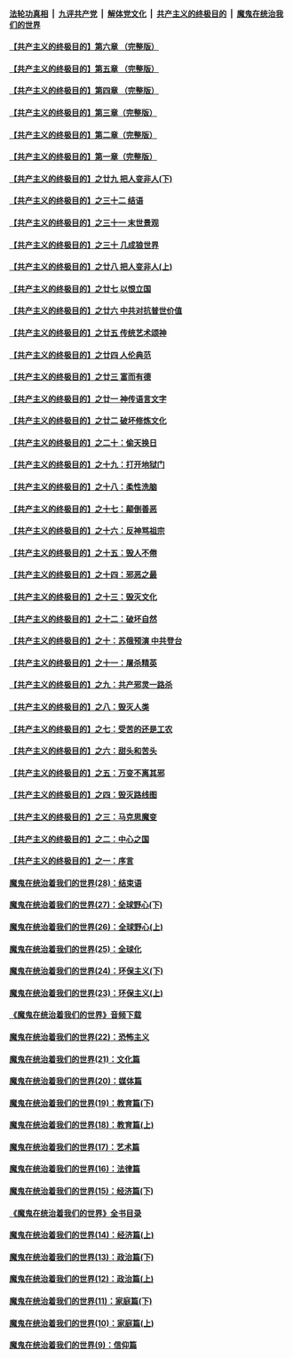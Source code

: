 ####  [法轮功真相](../../../../basic/blob/master/README.md?t=04121301) &nbsp;|&nbsp; [九评共产党](../../../../9ping.md/blob/master/README.md?t=04121301) &nbsp;|&nbsp; [解体党文化](../../../../jtdwh.md/blob/master/README.md?t=04121301)  &nbsp;|&nbsp; [共产主义的终极目的](../../../../gczydzjmd.md/blob/master/README.md?t=04121301) &nbsp;|&nbsp; [魔鬼在统治我们的世界](../../../../mgztzwmdsj.md/blob/master/README.md?t=04121301) 

#### [【共产主义的终极目的】第六章 （完整版）](../pages/nsc422/n11428913.md?t=04121301) 

#### [【共产主义的终极目的】第五章 （完整版）](../pages/nsc422/n11428912.md?t=04121301) 

#### [【共产主义的终极目的】第四章 （完整版）](../pages/nsc422/n11428907.md?t=04121301) 

#### [【共产主义的终极目的】第三章（完整版）](../pages/nsc422/n11428848.md?t=04121301) 

#### [【共产主义的终极目的】第二章（完整版）](../pages/nsc422/n11428831.md?t=04121301) 

#### [【共产主义的终极目的】第一章（完整版）](../pages/nsc422/n11417651.md?t=04121301) 

#### [【共产主义的终极目的】之廿九 把人变非人(下)](../pages/nsc422/n11344140.md?t=04121301) 

#### [【共产主义的终极目的】之三十二 结语](../pages/nsc422/n11360535.md?t=04121301) 

#### [【共产主义的终极目的】之三十一 末世景观](../pages/nsc422/n11351129.md?t=04121301) 

#### [【共产主义的终极目的】之三十 几成狼世界](../pages/nsc422/n11348280.md?t=04121301) 

#### [【共产主义的终极目的】之廿八 把人变非人(上)](../pages/nsc422/n11340492.md?t=04121301) 

#### [【共产主义的终极目的】之廿七 以恨立国](../pages/nsc422/n11336944.md?t=04121301) 

#### [【共产主义的终极目的】之廿六 中共对抗普世价值](../pages/nsc422/n11324785.md?t=04121301) 

#### [【共产主义的终极目的】之廿五 传统艺术颂神](../pages/nsc422/n11296396.md?t=04121301) 

#### [【共产主义的终极目的】之廿四 人伦典范](../pages/nsc422/n11296397.md?t=04121301) 

#### [【共产主义的终极目的】之廿三 富而有德](../pages/nsc422/n11283598.md?t=04121301) 

#### [【共产主义的终极目的】之廿一 神传语言文字](../pages/nsc422/n11263265.md?t=04121301) 

#### [【共产主义的终极目的】之廿二 破坏修炼文化](../pages/nsc422/n11245728.md?t=04121301) 

#### [【共产主义的终极目的】之二十：偷天换日](../pages/nsc422/n11238846.md?t=04121301) 

#### [【共产主义的终极目的】之十九：打开地狱门](../pages/nsc422/n11206376.md?t=04121301) 

#### [【共产主义的终极目的】之十八：柔性洗脑](../pages/nsc422/n11199994.md?t=04121301) 

#### [【共产主义的终极目的】之十七：颠倒善恶](../pages/nsc422/n11179782.md?t=04121301) 

#### [【共产主义的终极目的】之十六：反神骂祖宗](../pages/nsc422/n11166798.md?t=04121301) 

#### [【共产主义的终极目的】之十五：毁人不倦](../pages/nsc422/n11166792.md?t=04121301) 

#### [【共产主义的终极目的】之十四：邪恶之最](../pages/nsc422/n11150249.md?t=04121301) 

#### [【共产主义的终极目的】之十三：毁灭文化](../pages/nsc422/n11135227.md?t=04121301) 

#### [【共产主义的终极目的】之十二：破坏自然](../pages/nsc422/n11135214.md?t=04121301) 

#### [【共产主义的终极目的】之十：苏俄预演 中共登台](../pages/nsc422/n11118424.md?t=04121301) 

#### [【共产主义的终极目的】之十一：屠杀精英](../pages/nsc422/n11118442.md?t=04121301) 

#### [【共产主义的终极目的】之九：共产邪灵一路杀](../pages/nsc422/n11114139.md?t=04121301) 

#### [【共产主义的终极目的】之八：毁灭人类](../pages/nsc422/n11108503.md?t=04121301) 

#### [【共产主义的终极目的】之七：受苦的还是工农](../pages/nsc422/n11101809.md?t=04121301) 

#### [【共产主义的终极目的】之六：甜头和苦头](../pages/nsc422/n11096971.md?t=04121301) 

#### [【共产主义的终极目的】之五：万变不离其邪](../pages/nsc422/n11091285.md?t=04121301) 

#### [【共产主义的终极目的】之四：毁灭路线图](../pages/nsc422/n11086284.md?t=04121301) 

#### [【共产主义的终极目的】之三：马克思魔变](../pages/nsc422/n11061941.md?t=04121301) 

#### [【共产主义的终极目的】之二：中心之国](../pages/nsc422/n11047728.md?t=04121301) 

#### [【共产主义的终极目的】之一：序言](../pages/nsc422/n11086077.md?t=04121301) 

#### [魔鬼在统治着我们的世界(28)：结束语](../pages/nsc422/n10936246.md?t=04121301) 

#### [魔鬼在统治着我们的世界(27)：全球野心(下)](../pages/nsc422/n10928319.md?t=04121301) 

#### [魔鬼在统治着我们的世界(26)：全球野心(上)](../pages/nsc422/n10900318.md?t=04121301) 

#### [魔鬼在统治着我们的世界(25)：全球化](../pages/nsc422/n10788205.md?t=04121301) 

#### [魔鬼在统治着我们的世界(24)：环保主义(下)](../pages/nsc422/n10695307.md?t=04121301) 

#### [魔鬼在统治着我们的世界(23)：环保主义(上)](../pages/nsc422/n10688613.md?t=04121301) 

#### [《魔鬼在统治着我们的世界》音频下载](../pages/nsc422/n10635553.md?t=04121301) 

#### [魔鬼在统治着我们的世界(22)：恐怖主义](../pages/nsc422/n10614727.md?t=04121301) 

#### [魔鬼在统治着我们的世界(21)：文化篇](../pages/nsc422/n10597706.md?t=04121301) 

#### [魔鬼在统治着我们的世界(20)：媒体篇](../pages/nsc422/n10586579.md?t=04121301) 

#### [魔鬼在统治着我们的世界(19)：教育篇(下)](../pages/nsc422/n10564808.md?t=04121301) 

#### [魔鬼在统治着我们的世界(18)：教育篇(上)](../pages/nsc422/n10526970.md?t=04121301) 

#### [魔鬼在统治着我们的世界(17)：艺术篇](../pages/nsc422/n10499093.md?t=04121301) 

#### [魔鬼在统治着我们的世界(16)：法律篇](../pages/nsc422/n10485969.md?t=04121301) 

#### [魔鬼在统治着我们的世界(15)：经济篇(下)](../pages/nsc422/n10469975.md?t=04121301) 

#### [《魔鬼在统治着我们的世界》全书目录](../pages/nsc422/n10464261.md?t=04121301) 

#### [魔鬼在统治着我们的世界(14)：经济篇(上)](../pages/nsc422/n10457370.md?t=04121301) 

#### [魔鬼在统治着我们的世界(13)：政治篇(下)](../pages/nsc422/n10448270.md?t=04121301) 

#### [魔鬼在统治着我们的世界(12)：政治篇(上)](../pages/nsc422/n10444576.md?t=04121301) 

#### [魔鬼在统治着我们的世界(11)：家庭篇(下)](../pages/nsc422/n10440961.md?t=04121301) 

#### [魔鬼在统治着我们的世界(10)：家庭篇(上)](../pages/nsc422/n10435448.md?t=04121301) 

#### [魔鬼在统治着我们的世界(9)：信仰篇](../pages/nsc422/n10432159.md?t=04121301) 

